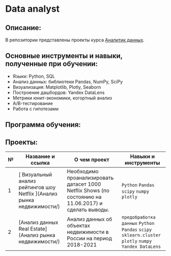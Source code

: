 # Data analyst

## Описание:
В репозитории представлены проекты курса [Аналитик данных](https://sberuniversity.ru/learning/programmes/open-programmes/data-analyst/?ysclid=lhjjk7ytf3270003898).

## Основные инструменты и навыки, полученные при обучении:
- Языки: Python, SQL
- Анализ данных: библиотеки Pandas, NumPy, SciPy
- Визуализация: Matplotlib, Plotly, Seaborn
- Построение дашбордов: Yandex DataLens
- Метрики юнит-экономики, когортный анализ
- А/В-тестирование
- Работа с гипотезами


## Программа обучения:


## Проекты:
| №| Название и ссылка | О чем проект                                                     | Навыки и инструменты           |  
|-----------|-------------------|------------------------------------------------------------------|-----------------------------------|
|1              |[ Визуальный анализ рейтингов шоу Netflix ](Анализ рынка недвижимости/)|Необходимо проанализировать датасет 1000 Netflix Shows (по состоянию на 11.06.2017) и сделать выводы.|`Python` `Pandas` `scipy` `numpy` `plotly`|
|2              |[Анализ данных Real Estate](Анализ рынка недвижимости/)|Анализ данных об объектах недвижимости в России на период 2018-2021|`предобработка данных` `Python` `Pandas` `scipy` `sklearn.cluster` `plotly` `numpy` `Yandex DataLens`|
